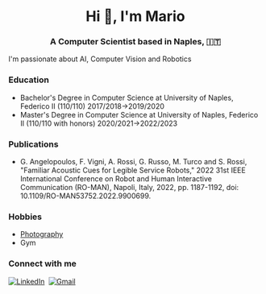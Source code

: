 <h1 align="center">Hi 👋, I'm Mario </h1>

<h3 align="center">A Computer Scientist based in Naples, &#127470;&#127481; </h3>
I'm passionate about AI, Computer Vision and Robotics

<h3>Education</h3>
<ul>
<li> Bachelor's Degree in Computer Science at University of Naples, Federico II (110/110)  2017/2018->2019/2020</l1>
<li> Master's Degree in Computer Science at University of Naples, Federico II (110/110 with honors) 2020/2021->2022/2023 </l1>
</ul>

<h3>Publications </h3>
<ul>
  <li> G. Angelopoulos, F. Vigni, A. Rossi, G. Russo, M. Turco and S. Rossi, "Familiar Acoustic Cues for Legible Service Robots," 2022 31st IEEE International Conference on Robot and Human Interactive Communication (RO-MAN), Napoli, Italy, 2022, pp. 1187-1192, doi: 10.1109/RO-MAN53752.2022.9900699. </li>
</ul>
<h3>Hobbies</h3>
<ul>
<li> <a href="https://www.flickr.com/photos/turcomario/"> Photography </a> </li>
<li> Gym </li> 
</ul>

<h3> Connect with me </h3>
<a href="https://www.linkedin.com/in/turcomario/"><img src="https://img.shields.io/badge/linkedin-%230077B5.svg?&style=for-the-badge&logo=linkedin&logoColor=white" alt="LinkedIn" /></a>&nbsp;
<a href="mailto:turcomario.na@gmail.com?"><img src="https://img.shields.io/badge/gmail-%23D14836.svg?&style=for-the-badge&logo=gmail&logoColor=white" alt="Gmail"/></a>&nbsp;
<!--<a href="https://kkvanonymous.github.io/"><img alt="Website" src="https://img.shields.io/website?style=for-the-badge&up_message=portfolio&url=https%3A%2F%2Fkkvanonymous.github.io%2F"></a>-->
